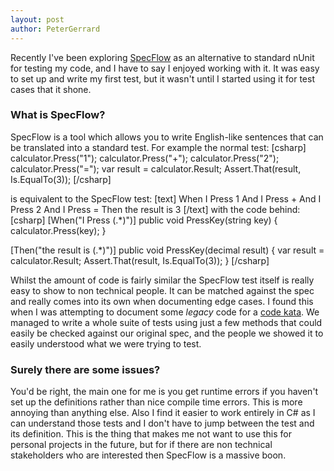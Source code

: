 ```yaml
---
layout: post
author: PeterGerrard
---
```

Recently I've been exploring <a href="http://www.specflow.org/" target="_blank">SpecFlow</a> as an alternative to standard nUnit for testing my code, and I have to say I enjoyed working with it. It was easy to set up and write my first test, but it wasn't until I started using it for test cases that it shone.

<h3>What is SpecFlow?</h3>
SpecFlow is a tool which allows you to write English-like sentences that can be translated into a standard test. For example the normal test:
[csharp]
calculator.Press(&quot;1&quot;);
calculator.Press(&quot;+&quot;);
calculator.Press(&quot;2&quot;);
calculator.Press(&quot;=&quot;);
var result = calculator.Result;
Assert.That(result, Is.EqualTo(3));
[/csharp]

is equivalent to the SpecFlow test:
[text]
When I Press 1
And I Press +
And I Press 2
And I Press =
Then the result is 3
[/text]
with the code behind:
[csharp]
[When(&quot;I Press (.*)&quot;)]
public void PressKey(string key)
{
    calculator.Press(key);
}

[Then(&quot;the result is (.*)&quot;)]
public void PressKey(decimal result)
{
    var result = calculator.Result;
    Assert.That(result, Is.EqualTo(3));
}
[/csharp]

Whilst the amount of code is fairly similar the SpecFlow test itself is really easy to show to non technical people. It can be matched against the spec and really comes into its own when documenting edge cases. I found this when I was attempting to document some <em>legacy</em> code for a <a href="https://github.com/PeterGerrard/legacy-code-kata-series/tree/origin/kata2-start" target="_blank">code kata</a>. We managed to write a whole suite of tests using just a few methods that could easily be checked against our original spec, and the people we showed it to easily understood what we were trying to test.

<h3>Surely there are some issues?</h3>
You'd be right, the main one for me is you get runtime errors if you haven't set up the definitions rather than nice compile time errors. This is more annoying than anything else. 
Also I find it easier to work entirely in C# as I can understand those tests and I don't have to jump between the test and its definition. This is the thing that makes me not want to use this for personal projects in the future, but for if there are non technical stakeholders who are interested then SpecFlow is a massive boon.
